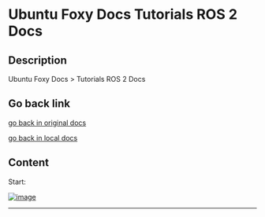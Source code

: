 # Ubuntu Foxy Docs Tutorials ROS 2 Docs

## Description

Ubuntu Foxy Docs > Tutorials ROS 2 Docs

## Go back link

[go back in original docs](https://docs.ros.org/en/foxy/Installation/Ubuntu-Install-Debians.html#next-steps-after-installing)

[go back in local docs](https://docs.ros.org/en/foxy/Installation/Ubuntu-Install-Debians.html#next-steps-after-installing)

## Content

Start:

[![image](https://github.com/user-attachments/assets/2cfcbe3a-2c64-49cd-9a3e-545fe4a87675)](https://docs.ros.org/en/foxy/Tutorials.html)

____
